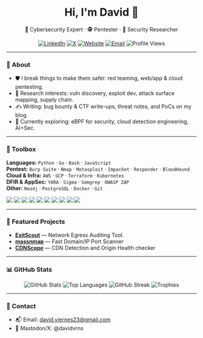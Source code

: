 <!-- PROFILE README: github.com/davidvrns/davidvrns -->

<h1 align="center">Hi, I'm David 👋</h1>
<p align="center">
  🔐 Cybersecurity Expert · 🕵️ Pentester · 🔭 Security Researcher
</p>

<p align="center">
  <a href="https://linkedin.com/in/davidvrns"><img alt="LinkedIn" src="https://img.shields.io/badge/LinkedIn-0A66C2?logo=linkedin&logoColor=white"></a>
  <a href="https://twitter.com/davidvrns"><img alt="X" src="https://img.shields.io/badge/X-000000?logo=x&logoColor=white"></a>
  <a href="https://davidvrns.github.io"><img alt="Website" src="https://img.shields.io/badge/Website-181717?logo=githubpages&logoColor=white"></a>
  <a href="mailto:david.viernes23@gmail.com"><img alt="Email" src="https://img.shields.io/badge/Email-0078D4?logo=microsoftoutlook&logoColor=white"></a>
  <img alt="Profile Views" src="https://komarev.com/ghpvc/?username=davidvrns&color=blue">
</p>

---

### 🧭 About
- 🛡️ I break things to make them safer: red teaming, web/app & cloud pentesting.
- 🧪 Research interests: vuln discovery, exploit dev, attack surface mapping, supply chain.
- ✍️ Writing: bug bounty & CTF write-ups, threat notes, and PoCs on my blog.
- 🌱 Currently exploring: eBPF for security, cloud detection engineering, AI+Sec.

---

### 🧰 Toolbox
**Languages:** `Python` · `Go` · `Bash` · `JavaScript`  
**Pentest:** `Burp Suite` · `Nmap` · `Metasploit` · `Impacket` · `Responder` · `BloodHound`  
**Cloud & Infra:** `AWS` · `GCP` · `Terraform` · `Kubernetes`  
**DFIR & AppSec:** `YARA` · `Sigma` · `Semgrep` · `OWASP ZAP`  
**Other:** `Neo4j` · `PostgreSQL` · `Docker` · `Git`

<p>
  <img src="https://img.shields.io/badge/Python-3776AB?logo=python&logoColor=white">
  <img src="https://img.shields.io/badge/Go-00ADD8?logo=go&logoColor=white">
  <img src="https://img.shields.io/badge/Bash-121011?logo=gnubash&logoColor=white">
  <img src="https://img.shields.io/badge/Nmap-4682B4?logo=linux&logoColor=white">
  <img src="https://img.shields.io/badge/Burp_Suite-FF7139?logo=mozilla&logoColor=white">
  <img src="https://img.shields.io/badge/Impacket-2C3E50">
  <img src="https://img.shields.io/badge/AWS-232F3E?logo=amazonaws&logoColor=white">
  <img src="https://img.shields.io/badge/Kubernetes-326CE5?logo=kubernetes&logoColor=white">
  <img src="https://img.shields.io/badge/Terraform-844FBA?logo=terraform&logoColor=white">
  <img src="https://img.shields.io/badge/Semgrep-000000?logo=semgrep&logoColor=white">
</p>

---

### 📌 Featured Projects
- **[ExitScout](https://github.com/davidvrns/ExitScout)** — Network Egress Auditing Tool.
- **[massnmap](https://github.com/davidvrns/massnmap)** — Fast Domain/IP Port Scanner
- **[CDNScope](https://github.com/davidvrns/CDNScope)** — CDN Detection and Origin Health checker

---

### 📊 GitHub Stats
<div align="center">

<!-- Core stats -->
<picture>
  <source media="(prefers-color-scheme: dark)" srcset="https://github-readme-stats.vercel.app/api?username=davidvrns&show_icons=true&include_all_commits=true&count_private=true&rank_icon=github&hide_border=true&theme=github_dark">
  <img alt="GitHub Stats" src="https://github-readme-stats.vercel.app/api?username=davidvrns&show_icons=true&include_all_commits=true&count_private=true&rank_icon=github&hide_border=true" />
</picture>

<!-- Top languages -->
<picture>
  <source media="(prefers-color-scheme: dark)" srcset="https://github-readme-stats.vercel.app/api/top-langs?username=davidvrns&layout=compact&langs_count=10&hide_border=true&theme=github_dark">
  <img alt="Top Languages" src="https://github-readme-stats.vercel.app/api/top-langs?username=davidvrns&layout=compact&langs_count=10&hide_border=true" />
</picture>

<!-- Streak -->
<picture>
  <source media="(prefers-color-scheme: dark)" srcset="https://streak-stats.demolab.com?user=davidvrns&hide_border=true&theme=dark">
  <img alt="GitHub Streak" src="https://streak-stats.demolab.com?user=davidvrns&hide_border=true" />
</picture>

<!-- Trophies -->
<picture>
  <source media="(prefers-color-scheme: dark)" srcset="https://github-profile-trophy.vercel.app/?username=davidvrns&no-bg=true&no-frame=true&theme=onedark">
  <img alt="Trophies" src="https://github-profile-trophy.vercel.app/?username=davidvrns&no-bg=true&no-frame=true" />
</picture>

</div>

---

### 📣 Contact
- 📬 Email: david.viernes23@gmail.com
- 📢 Mastodon/X: @davidvrns
